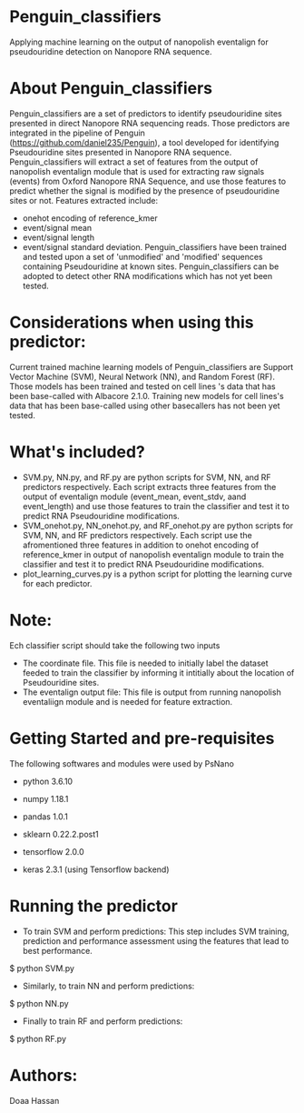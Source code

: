 # Penguin_classifiers
Applying machine learning on the output of nanopolish eventalign for pseudouridine detection on Nanopore RNA sequence. 


# About  Penguin_classifiers
Penguin_classifiers are a set of predictors to identify pseudouridine sites presented in direct Nanopore RNA sequencing reads. Those predictors are integrated in the pipeline of Penguin (https://github.com/daniel235/Penguin), a tool developed for identifying Pseudouridine sites presented in Nanopore RNA sequence.
Penguin_classifiers will extract a set of features from the output of nanopolish eventalign module that is used for extracting raw signals (events) from Oxford Nanopore RNA Sequence, and use those features to predict whether the signal is modified by the presence of pseudouridine sites or not. 
Features extracted include:
- onehot encoding of reference_kmer
- event/signal  mean
- event/signal length
- event/signal standard deviation.
Penguin_classifiers have been trained and tested upon a set of 'unmodified' and 'modified' sequences containing Pseudouridine at known sites. 
Penguin_classifiers can be adopted to detect other RNA modifications which has not yet been tested.

# Considerations when using this predictor:
Current trained machine learning models of Penguin_classifiers are Support Vector Machine (SVM), Neural Network (NN), and Random Forest (RF). 
Those models has been trained and tested on cell lines 's data that has been base-called with Albacore 2.1.0.
Training new models for cell lines's data that has been base-called using other basecallers has not been yet tested. 

# What's included?
- SVM.py, NN.py, and RF.py  are python scripts for SVM, NN, and RF predictors respectively. Each script extracts three features from the output of eventalign module (event_mean, event_stdv, aand event_length) and use those features to train the classifier and test it to predict RNA Pseudouridine modifications.
- SVM_onehot.py, NN_onehot.py, and RF_onehot.py  are python scripts for SVM, NN, and RF predictors respectively. Each script use the afromentioned three features in addition to onehot encoding of reference_kmer in output of nanopolish eventalign module to train the classifier and test it to predict RNA Pseudouridine modifications.
- plot_learning_curves.py is a python script for plotting the learning curve for each predictor.

# Note:
Ech classifier script should take the following two inputs 
- The coordinate file. This file is needed to initially label the dataset feeded to train the classifier by informing it intitially about the location of Pseudouridine sites.
- The eventalign output file: This file is output from running nanopolish eventaliign module and is needed for feature extraction.

# Getting Started and pre-requisites

The following softwares and modules were used by PsNano   

- python				      3.6.10

- numpy				        1.18.1

- pandas				      1.0.1

- sklearn				      0.22.2.post1

- tensorflow			    2.0.0

- keras		            2.3.1 (using Tensorflow backend)


# Running the predictor
- To train SVM and perform predictions:
This step includes SVM training, prediction and performance assessment using the features that lead to best performance.

$ python SVM.py 

- Similarly, to train NN and perform predictions:

$ python NN.py 

- Finally to train RF and perform predictions:

$ python RF.py

# Authors:
Doaa Hassan


